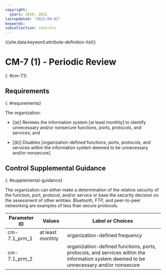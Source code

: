 ```yaml
---
copyright:
  years: 2020, 2022
lastupdated: "2022-09-02"
keywords: 
subcollection: controls
---
```



{{site.data.keyword.attribute-definition-list}}


# CM-7 (1) - Periodic Review
{: #cm-7.1}

## Requirements
{: #requirements}

The organization:

- \[(a)\] Reviews the information system [at least monthly] to identify unnecessary and/or nonsecure functions, ports, protocols, and services; and

- \[(b)\] Disables [organization-defined functions, ports, protocols, and services within the information system deemed to be unnecessary and/or nonsecure].

## Control Supplemental Guidance
{: #supplemental-guidance}

The organization can either make a determination of the relative security of the function, port, protocol, and/or service or base the security decision on the assessment of other entities. Bluetooth, FTP, and peer-to-peer networking are examples of less than secure protocols.

| Parameter ID | Values | Label or Choices |
|---|---|---|
| cm-7.1_prm_1 | at least monthly | organization-defined frequency |
| cm-7.1_prm_2 |  | organization-defined functions, ports, protocols, and services within the information system deemed to be unnecessary and/or nonsecure |

